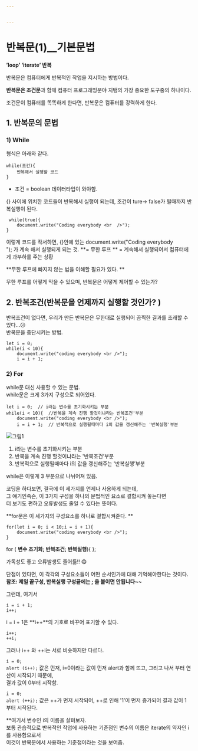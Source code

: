 ```yaml
---


---
```


<h1 id="반복문1__기본문법">반복문(1)__기본문법</h1>
<p><strong>’loop’ ‘iterate’ 반복</strong></p>
<p>반복문은 컴퓨터에게 반복적인 작업을 지시하는 방법이다.</p>
<p><strong>반복문은 조건문</strong>과 함께 컴퓨터 프로그래밍분야 지탱의 가장 중요한 도구중의 하나이다.</p>
<p>조건문이 컴퓨터를 똑똑하게 한다면, 반복문은 컴퓨터를 강력하게 한다.</p>
<h2 id="반복문의-문법">1. 반복문의 문법</h2>
<h3 id="while">1) While</h3>
<p>형식은 아래와 같다.</p>
<pre><code>while(조건){
    반복해서 실행할 코드
}
</code></pre>
<ul>
<li>조건 = boolean 데이터타입이 와야함.</li>
</ul>
<p>{} 사이에 위치한 코드들이 반복해서 실행이 되는데, 조건이 ture-&gt; false가 될때까지 반복실행이 된다.</p>
<pre><code> while(true){
    document.write("Coding everybody &lt;br  /&gt;");
}
</code></pre>
<p>이렇게 코드를 작서하면, {}안에 있는 document.write("Coding everybody <br>"); 가 계속 해서 실행되게 되는 것.   **= 무한 루프  ** = 계속해서 실행되어서 컴퓨터에게 과부하를 주는 상황</p>
<p>**무한 루프에 빠지지 않는 법을 이해할 필요가 있다. **</p>
<p>무한 루프를 어떻게 막을 수 있으며, 반복문은 어떻게 제어할 수 있는가?</p>
<h2 id="반복조건반복문을-언제까지-실행할-것인가--">2. 반복조건(반복문을 언제까지 실행할 것인가?  )</h2>
<p>반복조건이 없다면, 우리가 만든 반복문은 무한대로 실행되어 끔찍한 결과를 초래할 수 있다…☹<br>
반복문을 중단시키는 방법.</p>
<pre><code>let i = 0;
while(i &lt; 10){
    document.write("coding everybody &lt;br /&gt;");
    i = i + 1;
</code></pre>
<h3 id="for">2) For</h3>
<p>while문 대신 사용할 수 있는 문법.<br>
while문은 크게 3가지 구성으로 되어있다.</p>
<pre><code>let i = 0;  // i라는 변수를 초기화시키는 부분 
while(i &lt; 10){  //반복을 계속 진행 할것이냐라는 반복조건'부분
    document.write("coding everybody &lt;br /&gt;");   
    i = i + 1;  // 반복적으로 실행될때마다 i의 값을 갱신해주는 '반복실행'부분
</code></pre>
<p><img src="https://user-images.githubusercontent.com/61774575/79328243-acb6e500-7f50-11ea-8394-78e1522390ba.jpg" alt="그림1"></p>
<ol>
<li>i라는 변수를 초기화시키는 부분</li>
<li>반복을 계속 진행 할것이냐라는 '반복조건’부분</li>
<li>반복적으로 실행될때마다 i의 값을 갱신해주는 '반복실행’부분</li>
</ol>
<p>while은 이렇게 3 부분으로 나뉘어져 있음.</p>
<p>코딩을 하다보면, 결국에 이 세가지를 언제나 사용하게 되는데,<br>
그 얘기인즉슨, 이 3가지 구성을 하나의 문법적인 요소로 결합시켜 놓는다면<br>
더 보기도 편하고 오류발생도 줄일 수 있다는 뜻이다.</p>
<p>**for문은 이 세가지의 구성요소를 하나로 결합시켜준다. **</p>
<pre><code>for(let i = 0; i &lt; 10;i = i + 1){
    document.write("coding everybody &lt;br /&gt;");
}
</code></pre>
<p>for ( <strong>변수 초기화; 반복조건; 반복실행</strong>){ };</p>
<p>가독성도 좋고 오류발생도 줄어듦!! 😋</p>
<p>단점이 있다면, 이 각각의 구성요소들이 어떤 순서인가에 대해 기억해야한다는 것이다.<br>
<strong>참조: 제일 끝구성, 반복실행 구성끝에는 ; 을 붙이면 안됩니다~~</strong></p>
<p>그런데, 여기서</p>
<pre><code>i = i + 1;
i++;
</code></pre>
<p>i = i + 1은 **i++**의 기호로 바꾸어 표기할 수 있다.</p>
<pre><code>i++;
++i;
</code></pre>
<p>그러나 i++ 와 ++i는 서로 비슷하지만 다르다.</p>
<p><code>i = 0;</code><br>
<code>alert (i++);</code> 값은 먼저, i=0이라는 값이 먼저 alert과 함께 뜨고, 그리고 나서 부터 연산이 시작되기 때문에,<br>
결과 값이 0부터 시작함.</p>
<p><code>i = 0;</code><br>
<code>alert (++i);</code>  값은 ++가 먼저 시작되어, ++로 인해 '1’이 먼저 증가되어 결과 값이 1	부터 시작된다.</p>
<p>**여기서 변수인 i의 이름을 살펴보자.<br>
보통 관습적으로 반복적인 작업에 사용하는 기준점인 변수의 이름은 iterate의 약자인 i를 사용함으로서<br>
이것이 반복문에서 사용하는 기준점이라는 것을 보여줌.</p>


